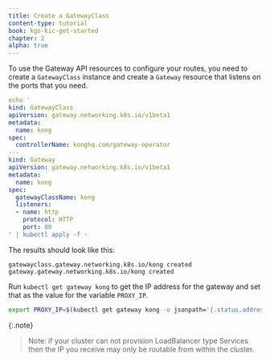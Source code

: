 ```yaml
---
title: Create a GatewayClass
content-type: tutorial
book: kgo-kic-get-started
chapter: 2
alpha: true
---
```


To use the Gateway API resources to configure your routes, you need to create a `GatewayClass` instance and create a `Gateway` resource that listens on the ports that you need.

```yaml
echo '
kind: GatewayClass
apiVersion: gateway.networking.k8s.io/v1beta1
metadata:
  name: kong
spec:
  controllerName: konghq.com/gateway-operator
---
kind: Gateway
apiVersion: gateway.networking.k8s.io/v1beta1
metadata:
  name: kong
spec:
  gatewayClassName: kong
  listeners:
  - name: http
    protocol: HTTP
    port: 80
' | kubectl apply -f -
```

The results should look like this:
```text
gatewayclass.gateway.networking.k8s.io/kong created
gateway.gateway.networking.k8s.io/kong created
```
Run `kubectl get gateway kong` to get the IP address for the gateway and set that as the value for the variable `PROXY_IP`.

```bash
export PROXY_IP=$(kubectl get gateway kong -o jsonpath='{.status.addresses[0].value}')
```

{:.note}
> Note: if your cluster can not provision LoadBalancer type Services then the IP you receive may only be routable from within the cluster.

